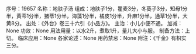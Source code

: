 序号：19657
名称：地肤子汤
组成：地肤子1分，瞿麦3分，冬葵子3分，知母1分半，黄芩1分半，猪苓1分半，海藻1分半，橘皮1分半，升麻1分半，通草1分半，大黄8分。
出处：《外台》卷三十六引《小品方》。
主治：小儿小便不通。
加减：None
功效：None
用法用量：以水2升，煮取1升，量儿大小与服。
制备方法：上切。
临床应用：None
各家论述：None
用药禁忌：None
附注：《千金》有枳实三分。
